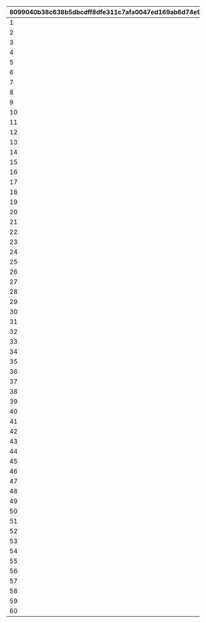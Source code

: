 |8099040b38c638b5dbcdff8dfe311c7afa0047ed169ab6d74e9650c83df98d27|b851d786d1e21422b6f33b7bd586a337269f3ca22e6dfba36bc1baf6d5d55b4b|6cfd02f520a00fd090f82cb5a512dbf570733412c643d9940fc47f9e882f48d8|76ac45347a3173e5bde32d74e4587079752a8720bfa1afccbc6da328d84cfce0|5601b507415627af5ddb4a70d27bc9a814ad064f874d77e1e6a2424f501a34b2|
| --- | --- | --- | --- | --- |
|1|10201|3|1|2|
|2|10202|3|2|2|
|3|10203|3|3|2|
|4|10301|10|4|2|
|5|10302|10|5|2|
|6|10303|10|6|2|
|7|10304|10|7|2|
|8|10401|20|8|2|
|9|10402|20|9|2|
|10|10403|20|10|2|
|11|10404|20|11|2|
|12|10405|20|12|2|
|13|10406|20|13|2|
|14|10407|20|14|2|
|15|10408|20|15|2|
|16|10409|20|16|2|
|17|10701|3|1|1|
|18|10601|3|2|1|
|19|10602|3|3|1|
|20|10603|3|4|1|
|21|10604|3|5|1|
|22|11301|10|6|1|
|23|11302|10|7|1|
|24|11303|10|8|1|
|25|11401|20|9|1|
|26|11402|20|10|1|
|27|11403|20|11|1|
|28|11601|20|12|1|
|29|11602|20|13|1|
|30|11603|20|14|1|
|31|11604|20|15|1|
|32|11605|20|16|1|
|33|11606|20|17|1|
|34|11101|20|18|1|
|35|11102|20|19|1|
|36|11103|20|20|1|
|37|11701|20|21|1|
|38|11702|20|22|1|
|39|11703|20|23|1|
|40|10501|3|1|3|
|41|10502|3|2|3|
|42|10503|3|3|3|
|43|11201|10|4|3|
|44|10801|10|5|3|
|45|10802|10|6|3|
|46|10803|10|7|3|
|47|10804|10|8|3|
|48|10901|20|9|3|
|49|10902|20|10|3|
|50|10903|20|11|3|
|51|10904|20|12|3|
|52|11001|20|13|3|
|53|11002|20|14|3|
|54|11003|20|15|3|
|55|11501|20|16|3|
|56|11502|20|17|3|
|57|11503|20|18|3|
|58|11504|20|19|3|
|59|11505|20|20|3|
|60|11506|20|21|3|